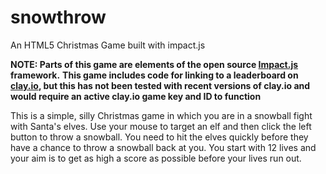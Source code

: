 # snowthrow
An HTML5 Christmas Game built with impact.js

**NOTE: Parts of this game are elements of the open source [Impact.js](https://github.com/phoboslab/Impact) framework.**
**This game includes code for linking to a leaderboard on [clay.io](http://clay.io/), but this has not been tested with recent versions of clay.io and would require an active clay.io game key and ID to function**

This is a simple, silly Christmas game in which you are in a snowball fight with Santa's elves. Use your mouse to target an elf and then click the left button to throw a snowball. You need to hit the elves quickly before they have a chance to throw a snowball back at you. You start with 12 lives and your aim is to get as high a score as possible before your lives run out.

